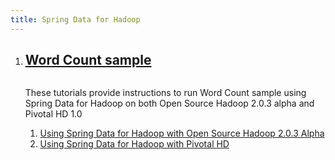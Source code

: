 ```yaml
---
title: Spring Data for Hadoop
---
```



<ol class="class-list">
  <li>
    <a class="title" href="">
      <h2>Word Count sample</h2>
      <span></span>
    </a>
    <img src="/images/elephant_rgb_sq.png" alt="">
    <p class="description">
      These tutorials provide instructions to run Word Count sample using Spring Data for Hadoop on both Open Source Hadoop 2.0.3 alpha and Pivotal HD 1.0
    </p>
    <ol class="lesson-list">
      <li>
        <a href="spring-data-hadoop/wordcount_with_spring_hadoop.html">
          Using Spring Data for Hadoop with Open Source Hadoop  2.0.3 Alpha
        </a>
      </li>
      <li>
        <a href="spring-data-hadoop/wordcount_with_spring_hadoop-gphd.html">
          Using Spring Data for Hadoop with Pivotal HD</a>
      </li>
  </li>
</ol>